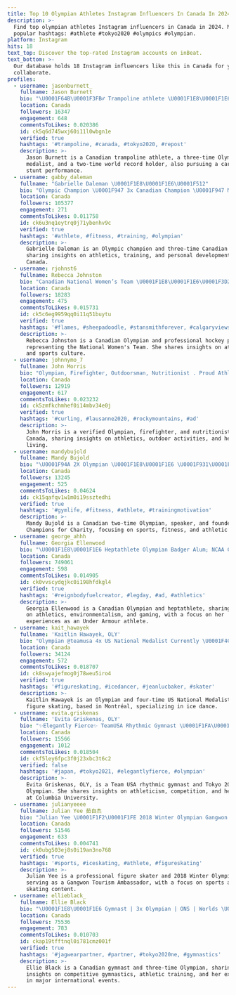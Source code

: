 ```yaml
---
title: Top 10 Olympian Athletes Instagram Influencers In Canada In 2024
description: >-
  Find top olympian athletes Instagram influencers in Canada in 2024. Most
  popular hashtags: #athlete #tokyo2020 #olympics #olympian.
platform: Instagram
hits: 18
text_top: Discover the top-rated Instagram accounts on inBeat.
text_bottom: >-
  Our database holds 18 Instagram influencers like this in Canada for you to
  collaborate.
profiles:
  - username: jasonburnett_
    fullname: Jason Burnett
    bio: "\U0001F64B\U0001F3FB‍♂️ Trampoline athlete \U0001F1E8\U0001F1E6 3x Olympian (2008\U0001F9482012, 2016) \U0001F30E 2x World Record holder \U0001F3A5 Aspiring stuntman"
    location: Canada
    followers: 16347
    engagement: 648
    commentsToLikes: 0.020386
    id: ck5q6d745wxj60i11l0wbgn1e
    verified: true
    hashtags: '#trampoline, #canada, #tokyo2020, #repost'
    description: >-
      Jason Burnett is a Canadian trampoline athlete, a three-time Olympic
      medalist, and a two-time world record holder, also pursuing a career in
      stunt performance.
  - username: gabby_daleman
    fullname: "Gabrielle Daleman \U0001F1E8\U0001F1E6\U0001F512"
    bio: "Olympic Champion \U0001F947 3x Canadian Champion \U0001F947 Miss York Region World 2020-2021 \U0001F1E8\U0001F1E6\U0001F451 Gabrielle.daleman@dulcedo.com"
    location: Canada
    followers: 105377
    engagement: 271
    commentsToLikes: 0.011758
    id: ck6u3nq1eytrq0j71ybenhv9c
    verified: true
    hashtags: '#athlete, #fitness, #training, #olympian'
    description: >-
      Gabrielle Daleman is an Olympic champion and three-time Canadian champion,
      sharing insights on athletics, training, and personal development in
      Canada.
  - username: rjohnst6
    fullname: Rebecca Johnston
    bio: "Canadian National Women’s Team \U0001F1E8\U0001F1E6\U0001F3D2 3X Olympian- \U0001F947\U0001F947\U0001F948 @adidasca Athlete | Bauer Athlete Cameo profile: https://www.cameo.com/rjohnston6"
    location: Canada
    followers: 18283
    engagement: 475
    commentsToLikes: 0.015731
    id: ck5c6eg9959qq0i11q51buytu
    verified: true
    hashtags: '#flames, #sheepadoodle, #stansmithforever, #calgaryviews'
    description: >-
      Rebecca Johnston is a Canadian Olympian and professional hockey player
      representing the National Women's Team. She shares insights on athletics
      and sports culture.
  - username: johnnymo_7
    fullname: John Morris
    bio: "Olympian, Firefighter, Outdoorsman, Nutritionist . Proud Athlete Role Model #Lausanne2020 \U0001F1E8\U0001F1ED #YouthOlympics \U0001F4C5 09-22.01.2020 ➡️ Follow @Lausanne2020"
    location: Canada
    followers: 12919
    engagement: 617
    commentsToLikes: 0.023232
    id: ck5zmfkchmhef0i14mbv34e0j
    verified: true
    hashtags: '#curling, #lausanne2020, #rockymountains, #ad'
    description: >-
      John Morris is a verified Olympian, firefighter, and nutritionist based in
      Canada, sharing insights on athletics, outdoor activities, and healthy
      living.
  - username: mandybujold
    fullname: Mandy Bujold
    bio: "\U0001F94A 2X Olympian \U0001F1E8\U0001F1E6 \U0001F931\U0001F3FB Mom \U0001F3A4 Speaker \U0001F44A #TeamEverlast @everlastcanada \U0001F397Founder @championsforcharitykw \U0001F449 @usanaathletes @rbc"
    location: Canada
    followers: 13245
    engagement: 525
    commentsToLikes: 0.04624
    id: ck15qafqv1w1m0i19ssztedhi
    verified: true
    hashtags: '#gymlife, #fitness, #athlete, #trainingmotivation'
    description: >-
      Mandy Bujold is a Canadian two-time Olympian, speaker, and founder of
      Champions for Charity, focusing on sports, fitness, and athletic advocacy.
  - username: george_ahhh
    fullname: Georgia Ellenwood
    bio: "\U0001F1E8\U0001F1E6 Heptathlete Olympian Badger Alum; NCAA Champ Earthlover \U0001F30E ..Not defined by my sport @underarmourca Athlete Gamer \U0001F9DD\U0001F3FC‍♀️"
    location: Canada
    followers: 749061
    engagement: 598
    commentsToLikes: 0.014905
    id: ck0vvscydqjkc0i198hfdkgl4
    verified: true
    hashtags: '#reignbodyfuelcreator, #legday, #ad, #athletics'
    description: >-
      Georgia Ellenwood is a Canadian Olympian and heptathlete, sharing insights
      on athletics, environmentalism, and gaming, with a focus on her
      experiences as an Under Armour athlete.
  - username: kait_hawayek
    fullname: 'Kaitlin Hawayek, OLY'
    bio: "Olympian @teamusa 4x US National Medalist Currently \U0001F4CDMontréal \U0001F3A7 K Haw"
    location: Canada
    followers: 34124
    engagement: 572
    commentsToLikes: 0.018707
    id: ck8swyajefmog0j78weu5iro4
    verified: true
    hashtags: '#figureskating, #icedancer, #jeanlucbaker, #skater'
    description: >-
      Kaitlin Hawayek is an Olympian and four-time US National Medalist in
      figure skating, based in Montréal, specializing in ice dance.
  - username: evita.griskenas
    fullname: 'Evita Griskenas, OLY'
    bio: "✨Elegantly Fierce✨ TeamUSA Rhythmic Gymnast \U0001F1FA\U0001F1F8 Tokyo 2020 Olympian \U0001F38C AA Pan-Am Games Champion\U0001F947 Columbia University ‘24 \U0001F981\U0001F499 2 Timothy 2"
    location: Canada
    followers: 15566
    engagement: 1012
    commentsToLikes: 0.018504
    id: ckf5ley6fpc3f0j23xbc3t6c2
    verified: false
    hashtags: '#japan, #tokyo2021, #elegantlyfierce, #olympian'
    description: >-
      Evita Griskenas, OLY, is a Team USA rhythmic gymnast and Tokyo 2020
      Olympian. She shares insights on athleticism, competition, and her journey
      at Columbia University.
  - username: julianyeeee
    fullname: Julian Yee 茹自杰
    bio: "Julian Yee \U0001F1F2\U0001F1FE 2018 Winter Olympian Gangwon Tourism Ambassador •Edea •MKBlades • Uniqlo \U0001F4CDToronto/KL"
    location: Canada
    followers: 51546
    engagement: 633
    commentsToLikes: 0.004741
    id: ck0ubg503ej8s0i19an3no768
    verified: true
    hashtags: '#sports, #iceskating, #athlete, #figureskating'
    description: >-
      Julian Yee is a professional figure skater and 2018 Winter Olympian,
      serving as a Gangwon Tourism Ambassador, with a focus on sports and ice
      skating content.
  - username: ellieblack_
    fullname: Ellie Black
    bio: "\U0001F1E8\U0001F1E6 Gymnast | 3x Olympian | ONS | Worlds \U0001F948 | Pan Am & CWG \U0001F947 | Halifax ⚓️ @adidasca athlete #RBCOlympian CANFund #150women Contact: mclarke@wearesbx.com"
    location: Canada
    followers: 75536
    engagement: 783
    commentsToLikes: 0.010703
    id: ckap19tfftnql0i781cmz001f
    verified: true
    hashtags: '#jagwearpartner, #partner, #tokyo2020ne, #gymnastics'
    description: >-
      Ellie Black is a Canadian gymnast and three-time Olympian, sharing
      insights on competitive gymnastics, athletic training, and her experiences
      in major international events.
---
```


